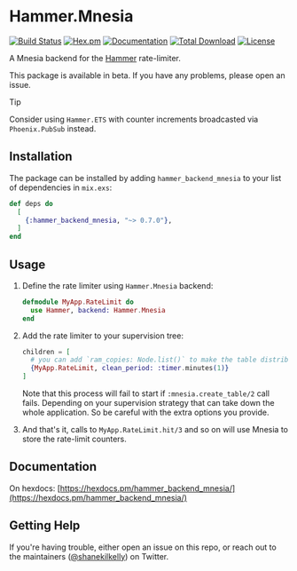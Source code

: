 # Hammer.Mnesia

[![Build Status](https://github.com/ExHammer/hammer-backend-mnesia/actions/workflows/ci.yml/badge.svg)](https://github.com/ExHammer/hammer-backend-mnesia/actions/workflows/ci.yml)
[![Hex.pm](https://img.shields.io/hexpm/v/hammer_backend_mnesia.svg)](https://hex.pm/packages/hammer_backend_mnesia)
[![Documentation](https://img.shields.io/badge/documentation-gray)](https://hexdocs.pm/hammer_backend_mnesia)
[![Total Download](https://img.shields.io/hexpm/dt/hammer_backend_mnesia.svg)](https://hex.pm/packages/hammer_backend_mnesia)
[![License](https://img.shields.io/hexpm/l/hammer_backend_mnesia.svg)](https://github.com/ExHammer/hammer-backend-mnesia/blob/master/LICENSE.md)

A Mnesia backend for the [Hammer](https://github.com/ExHammer/hammer) rate-limiter.

This package is available in beta. If you have any problems, please open an issue.

> [!TIP]
> Consider using `Hammer.ETS` with counter increments broadcasted via `Phoenix.PubSub` instead.

## Installation

The package can be installed by adding `hammer_backend_mnesia` to your list of dependencies in `mix.exs`:

```elixir
def deps do
  [
    {:hammer_backend_mnesia, "~> 0.7.0"},
  ]
end
```

## Usage

1. Define the rate limiter using `Hammer.Mnesia` backend:

    ```elixir
    defmodule MyApp.RateLimit do
      use Hammer, backend: Hammer.Mnesia
    end
    ```

2. Add the rate limiter to your supervision tree:

    ```elixir
    children = [
      # you can add `ram_copies: Node.list()` to make the table distributed, but that requires extra configuration
      {MyApp.RateLimit, clean_period: :timer.minutes(1)}
    ]
    ```

    Note that this process will fail to start if `:mnesia.create_table/2` call fails. Depending on your supervision strategy that can take down the whole application. So be careful with the extra options you provide.

3. And that's it, calls to `MyApp.RateLimit.hit/3` and so on will use Mnesia to store the rate-limit counters.

## Documentation

On hexdocs: [https://hexdocs.pm/hammer_backend_mnesia/](https://hexdocs.pm/hammer_backend_mnesia/)

## Getting Help

If you're having trouble, either open an issue on this repo, or reach out to the
maintainers ([@shanekilkelly](https://twitter.com/shanekilkelly)) on Twitter.
